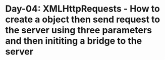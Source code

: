 # Day-04: XMLHttpRequests - How to create a object then send request to the server using three parameters and then inititing a bridge to the server
